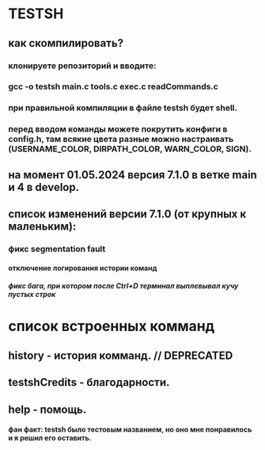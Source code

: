 # TESTSH

## как скомпилировать?

### клонируете репозиторий и вводите:
### gcc -o testsh main.c tools.c exec.c readCommands.c
### при правильной компиляции в файле testsh будет shell.

### перед вводом команды можете покрутить конфиги в config.h, там всякие цвета разные можно настраивать (USERNAME_COLOR, DIRPATH_COLOR, WARN_COLOR, SIGN).

## на момент 01.05.2024 версия 7.1.0 в ветке main и 4 в develop.

## список изменений версии 7.1.0 (от крупных к маленьким):
### фикс segmentation fault
#### отключение логирования истории команд
##### фикс бага, при котором после Ctrl+D терминал выплевывал кучу пустых строк

# список встроенных комманд
## history - история комманд. // DEPRECATED
## testshCredits - благодарности.
## help - помощь.

#### фан факт: testsh было тестовым названием, но оно мне понравилось и я решил его оставить.
